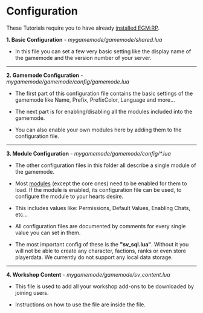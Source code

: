 # Configuration

These Tutorials require you to have already [installed EGM:RP](https://github.com/Einfach-Gaming/egmrp-wiki/blob/master/installation.md).

**1. Basic Configuration** - *mygamemode/gamemode/shared.lua*

- In this file you can set a few very basic setting like the display name of the gamemode and the version number of your server.

---

**2. Gamemode Configuration** - *mygamemode/gamemode/config/gamemode.lua*

- The first part of this configuration file contains the basic settings of the gamemode like Name, Prefix, PrefixColor, Language and more...

- The next part is for enabling/disabling all the modules included into the gamemode.

- You can also enable your own modules here by adding them to the configuration file.

---

**3. Module Configuration** - *mygamemode/gamemode/config/\*.lua*

- The other configuration files in this folder all describe a single module of the gamemode.

- Most [modules](modules) (except the core ones) need to be enabled for them to load. If the module is enabled, its configuration file can be used, to configure the module to your hearts desire.

- This includes values like: Permissions, Default Values, Enabling Chats, etc...

- All configuration files are documented by comments for every single value you can set in them.

- The most important config of these is the **"sv_sql.lua"**. Without it you will not be able to create any character, factions, ranks or even store playerdata. We currently do not support any local data storage.

---

**4. Workshop Content** - *mygamemode/gamemode/sv_content.lua*

- This file is used to add all your workshop add-ons to be downloaded by joining users.

- Instructions on how to use the file are inside the file.
